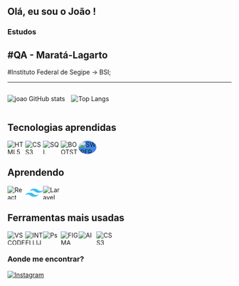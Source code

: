 
 ##  Olá,  eu sou o João !
### Estudos

 #QA - Maratá-Lagarto 
 -
 #Instituto Federal de Segipe -> BSI;

---
<div style="display: flex; gap: 1em;">

![joao GitHub stats](https://github-readme-stats.vercel.app/api?username=joaoantonio300&show_icons=true&theme=dracula)

![Top Langs](https://github-readme-stats.vercel.app/api/top-langs/?username=joaoantonio300&layout=compact)
</div>

## Tecnologias aprendidas
<div style="display: flex; align-items: center;">

 <img  height="30" width = "40" alt ="HTML5" src="https://cdn.jsdelivr.net/gh/devicons/devicon@latest/icons/html5/html5-original.svg" />
            
<img alt="CSS3" height="30" width = "40" src="https://cdn.jsdelivr.net/gh/devicons/devicon@latest/icons/css3/css3-original.svg"/>


<img alt="SQL" height="30" width = "40"  src="https://cdn.jsdelivr.net/gh/devicons/devicon@latest/icons/azuresqldatabase/azuresqldatabase-original.svg" />
          

<img alt="BOOTSTRAP" height="30" width = "40"  src="https://cdn.jsdelivr.net/gh/devicons/devicon@latest/icons/bootstrap/bootstrap-original.svg" />

 <img style="background-color: #3e86ea; border-radius: 100%;" alt="SWIPER" height="30" width = "40" src="https://cdn.jsdelivr.net/gh/devicons/devicon@latest/icons/swiper/swiper-original.svg" />
          
                    

</div>

## Aprendendo


<div  style="display: flex; align-items: center;" >

<!-- React -->
<img alt="React" height="30" width="40" src="https://cdn.jsdelivr.net/gh/devicons/devicon@latest/icons/react/react-original.svg" />

<!-- Tailwind CSS -->
<img alt="TailwindCSS" height="30" width="40" src="https://github.com/devicons/devicon/blob/master/icons/tailwindcss/tailwindcss-original.svg" />

<!-- Laravel -->
<img alt="Laravel" height="30" width="40" src="https://cdn.jsdelivr.net/gh/devicons/devicon@latest/icons/laravel/laravel-original.svg" />

          

</div>
          

 ## Ferramentas mais usadas
 <div style="display: flex; align-items: center;">   
  <img alt="VSCODE" height="30" width = "40"   src="https://cdn.jsdelivr.net/gh/devicons/devicon@latest/icons/vscode/vscode-original.svg" />

 <img  alt="INTELLIJ" height="30" width = "40"  src="https://cdn.jsdelivr.net/gh/devicons/devicon@latest/icons/intellij/intellij-original.svg" />
          
 <img alt="Ps" height="30" width = "40"  src="https://cdn.jsdelivr.net/gh/devicons/devicon@latest/icons/photoshop/photoshop-original.svg" />      
 
 <img alt="FIGMA" height="30" width = "40" src="https://cdn.jsdelivr.net/gh/devicons/devicon@latest/icons/figma/figma-original.svg" />
 
<img  alt="AI" height="30" width = "40" src="https://cdn.jsdelivr.net/gh/devicons/devicon@latest/icons/illustrator/illustrator-plain.svg" />

<img alt="CSS3" height="30" width = "40"  src="https://cdn.jsdelivr.net/gh/devicons/devicon@latest/icons/mysql/mysql-original-wordmark.svg" />
          
 </div>



### Aonde me encontrar?

[![Instagram](https://img.shields.io/badge/Instagram-E4405F?style=for-the-badge&logo=instagram&logoColor=white)](https://www.instagram.com/jonharts_/)


